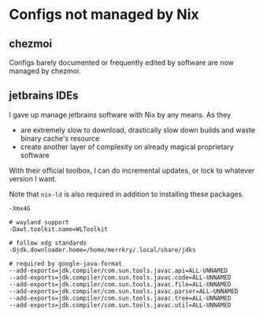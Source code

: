 # Configs not managed by Nix

## chezmoi

Configs barely documented or frequently edited by software are now managed by chezmoi.

## jetbrains IDEs

I gave up manage jetbrains software with Nix by any means. As they

- are extremely slow to download, drastically slow down builds and waste binary cache's resource
- create another layer of complexity on already magical proprietary software

With their official toolbox, I can do incremental updates, or lock to whatever version I want.

Note that `nix-ld` is also required in addition to installing these packages.

```
-Xmx4G

# wayland support
-Dawt.toolkit.name=WLToolkit

# follow xdg standards
-Djdk.downloader.home=/home/merrkry/.local/share/jdks

# required by google-java-format
--add-exports=jdk.compiler/com.sun.tools.javac.api=ALL-UNNAMED
--add-exports=jdk.compiler/com.sun.tools.javac.code=ALL-UNNAMED
--add-exports=jdk.compiler/com.sun.tools.javac.file=ALL-UNNAMED
--add-exports=jdk.compiler/com.sun.tools.javac.parser=ALL-UNNAMED
--add-exports=jdk.compiler/com.sun.tools.javac.tree=ALL-UNNAMED
--add-exports=jdk.compiler/com.sun.tools.javac.util=ALL-UNNAMED
```

